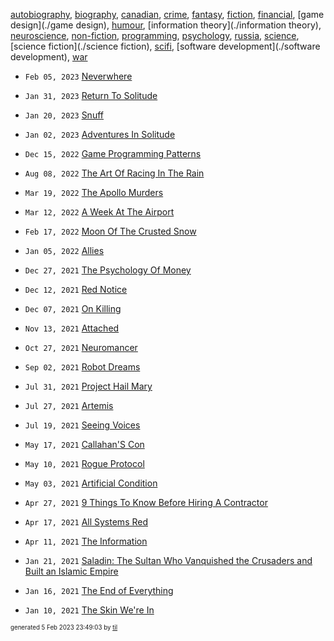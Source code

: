 [autobiography](./autobiography), [biography](./biography), [canadian](./canadian), [crime](./crime), [fantasy](./fantasy), [fiction](./fiction), [financial](./financial), [game design](./game design), [humour](./humour), [information theory](./information theory), [neuroscience](./neuroscience), [non-fiction](./non-fiction), [programming](./programming), [psychology](./psychology), [russia](./russia), [science](./science), [science fiction](./science fiction), [scifi](./scifi), [software development](./software development), [war](./war)

* <code>Feb 05, 2023</code> [Neverwhere](2023-02-05T23-47-37-neverwhere.md)

* <code>Jan 31, 2023</code> [Return To Solitude](2023-01-31T18-31-18-return-to-solitude.md)
* <code>Jan 20, 2023</code> [Snuff](2023-01-20T17-56-20-snuff.md)
* <code>Jan 02, 2023</code> [Adventures In Solitude](2023-01-02T17-40-25-adventures-in-solitude.md)

* <code>Dec 15, 2022</code> [Game Programming Patterns](2022-12-15T10-29-50-game-programming-patterns.md)

* <code>Aug 08, 2022</code> [The Art Of Racing In The Rain](2022-08-08T14-18-28-the-art-of-racing-in-the-rain.md)

* <code>Mar 19, 2022</code> [The Apollo Murders](2022-03-19T09-43-57-the-apollo-murders.md)
* <code>Mar 12, 2022</code> [A Week At The Airport](2022-03-12T13-24-25-a-week-at-the-airport.md)

* <code>Feb 17, 2022</code> [Moon Of The Crusted Snow](2022-02-17T22-55-17-moon-of-the-crusted-snow.md)

* <code>Jan 05, 2022</code> [Allies](2022-01-05T07-33-18-allies.md)

* <code>Dec 27, 2021</code> [The Psychology Of Money](2021-12-27T10-13-39-the-psychology-of-money.md)
* <code>Dec 12, 2021</code> [Red Notice](2021-12-15T21-11-09-red-notice.md)
* <code>Dec 07, 2021</code> [On Killing](2021-12-07T21-52-09-on-killing.md)

* <code>Nov 13, 2021</code> [Attached](2021-11-13T21-54-47-attached.md)

* <code>Oct 27, 2021</code> [Neuromancer](2021-10-27T04-44-47-neuromancer.md)

* <code>Sep 02, 2021</code> [Robot Dreams](2021-09-02T04-51-51-robot-dreams.md)

* <code>Jul 31, 2021</code> [Project Hail Mary](2021-07-31T18-02-26-project-hail-mary.md)
* <code>Jul 27, 2021</code> [Artemis](2021-07-27T12-50-36-artemis.md)
* <code>Jul 19, 2021</code> [Seeing Voices](2021-07-19T15-32-44-seeing-voices.md)

* <code>May 17, 2021</code> [Callahan'S Con](2021-05-17T10-54-54-callahan's-con.md)
* <code>May 10, 2021</code> [Rogue Protocol](2021-05-10T21-43-13-rogue-protocol.md)
* <code>May 03, 2021</code> [Artificial Condition](2021-05-03T21-46-11-artificial-condition.md)

* <code>Apr 27, 2021</code> [9 Things To Know Before Hiring A Contractor](2021-04-27T22-38-54-9-things-to-know-before-hiring-a-contractor.md)
* <code>Apr 17, 2021</code> [All Systems Red](2021-04-17T20-45-05-all-systems-red.md)
* <code>Apr 11, 2021</code> [The Information](2021-04-11T18-17-33-the-information.md)

* <code>Jan 21, 2021</code> [Saladin: The Sultan Who Vanquished the Crusaders and Built an Islamic Empire](2021-01-21T01-17-38-saladin.md)
* <code>Jan 16, 2021</code> [The End of Everything](2021-01-16T20-15-38-the-end-of-everything.md)
* <code>Jan 10, 2021</code> [The Skin We're In](2021-01-10T16-54-31-the-skin-we're-in.md)


<sup><sub>generated 5 Feb 2023 23:49:03 by <a href='https://github.com/senorprogrammer/til'>til</a></sub></sup>

